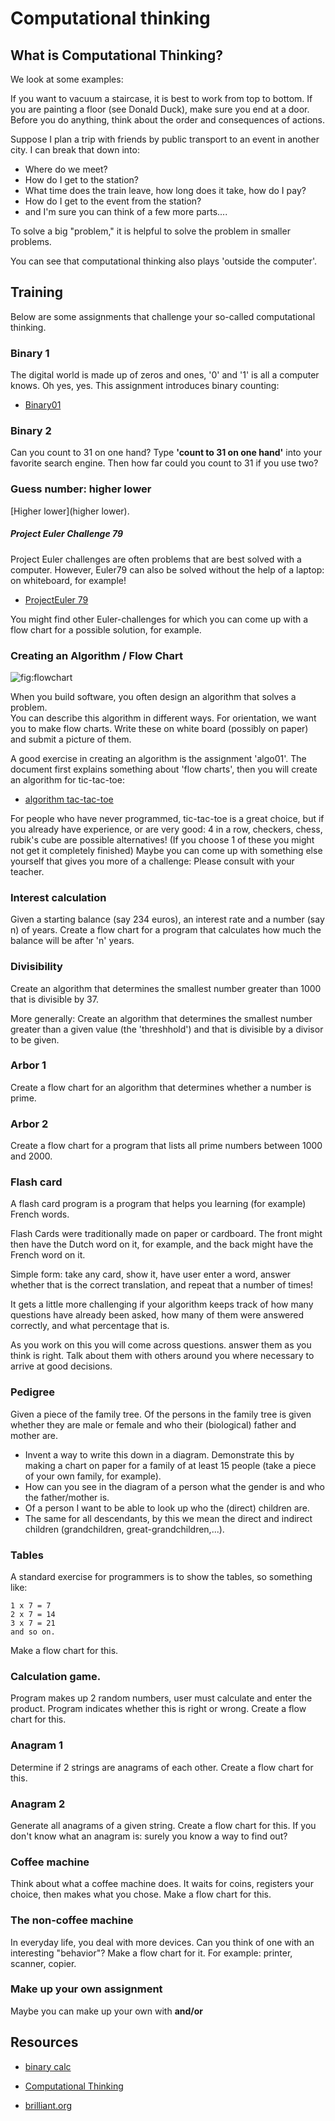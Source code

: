 # Computational thinking


## What is Computational Thinking?
We look at some examples:

If you want to vacuum a staircase, it is best to work from top to bottom. If you are painting a floor (see Donald Duck), make sure you end at a door. Before you do anything, think about the order and consequences of actions.

Suppose I plan a trip with friends by public transport to an event in another city.
I can break that down into:
- Where do we meet?
- How do I get to the station?  
- What time does the train leave, how long does it take, how do I pay?
- How do I get to the event from the station?
- and I'm sure you can think of a few more parts....

To solve a big "problem," it is helpful to solve the problem in smaller problems.

You can see that computational thinking also plays 'outside the computer'.

## Training

Below are some assignments that challenge your so-called computational thinking.

### Binary 1

The digital world is made up of zeros and ones, '0' and '1' is all a computer knows. Oh yes, yes.
This assignment introduces binary counting:

+ [Binary01](binary01.pdf)

### Binary 2

Can you count to 31 on one hand? Type **'count to 31 on one hand'** into your favorite search engine. Then how far could you count to 31 if you use two?

### Guess number: higher lower

[Higher lower](higher lower).

##### Project Euler Challenge 79
Project Euler challenges are often problems that are best solved with a computer. However, Euler79 can also be solved without the help of a laptop: on whiteboard, for example!

+ [ProjectEuler 79](https://projecteuler.net/problem=79)

You might find other Euler-challenges for which you can come up with a flow chart for a possible solution, for example.

### Creating an Algorithm / Flow Chart
![fig:flowchart](figures/flowchart.engineering.jpg "flowchart")

When you build software, you often design an algorithm that solves a problem.  
You can describe this algorithm in different ways. For orientation, we want you to make flow charts. Write these on white board (possibly on paper) and submit a picture of them.

A good exercise in creating an algorithm is the assignment 'algo01'. The document first explains something about 'flow charts', then you will create an algorithm for tic-tac-toe:

- [algorithm tac-tac-toe](algo-tic-tac-toe.md)

For people who have never programmed, tic-tac-toe is a great choice, but if you already have experience, or are very good: 4 in a row, checkers, chess, rubik's cube are possible alternatives! (If you choose 1 of these you might not get it completely finished)
Maybe you can come up with something else yourself that gives you more of a challenge: Please consult with your teacher.

### Interest calculation
Given a starting balance (say 234 euros), an interest rate and a number (say n) of years. Create a flow chart for a program that calculates how much the balance will be after 'n' years.

### Divisibility
Create an algorithm that determines the smallest number greater than 1000 that is divisible by 37.

More generally:
Create an algorithm that determines the smallest number greater than a given value (the 'threshhold') and that is divisible by a divisor to be given.

### Arbor 1
Create a flow chart for an algorithm that determines whether a number is prime.

### Arbor 2
Create a flow chart for a program that lists all prime numbers between 1000 and 2000.

### Flash card
A flash card program is a program that helps you
learning (for example) French words.

Flash Cards were traditionally made on paper or cardboard. The front might then have the Dutch word on it, for example, and the back might have the French word on it.

Simple form: take any card, show it, have user enter a word,
answer whether that is the correct translation, and repeat that a number of times!

It gets a little more challenging if your algorithm keeps track of how many questions have already been asked,
how many of them were answered correctly, and what percentage that is.

As you work on this you will come across questions. answer them as you think is right.
Talk about them with others around you where necessary to arrive at good decisions.

### Pedigree
Given a piece of the family tree. Of the persons in the family tree is given whether they are male or female and who their (biological) father and mother are.

- Invent a way to write this down in a diagram. Demonstrate this by making a chart on paper for a family of at least 15 people (take a piece of your own family, for example).
- How can you see in the diagram of a person what the gender is and who the father/mother is.
- Of a person I want to be able to look up who the (direct) children are.
- The same for all descendants, by this we mean the direct and indirect children (grandchildren, great-grandchildren,...).

### Tables
A standard exercise for programmers is to show the tables, so something like:

```
1 x 7 = 7
2 x 7 = 14
3 x 7 = 21
and so on.
```

Make a flow chart for this.

### Calculation game.
Program makes up 2 random numbers, user must calculate and enter the product. Program indicates whether this is right or wrong.
Create a flow chart for this.

### Anagram 1
Determine if 2 strings are anagrams of each other.
Create a flow chart for this.

### Anagram 2
Generate all anagrams of a given string.
Create a flow chart for this.
If you don't know what an anagram is: surely you know a way to find out?

### Coffee machine
Think about what a coffee machine does. It waits for coins, registers your choice, then makes what you chose. Make a flow chart for this.

### The non-coffee machine
In everyday life, you deal with more devices. Can you think of one with an interesting "behavior"? Make a flow chart for it. For example: printer, scanner, copier.

### Make up your own assignment
Maybe you can make up your own with **and/or**

## Resources

+ [binary calc](https://csunplugged.org/en/topics/binary-numbers/unit-plan/how-binary-digits-work-junior/)

+ [Computational Thinking](https://csunplugged.org/en/computational-thinking/)

+ [brilliant.org](https://brilliant.org/daily-problems/)
